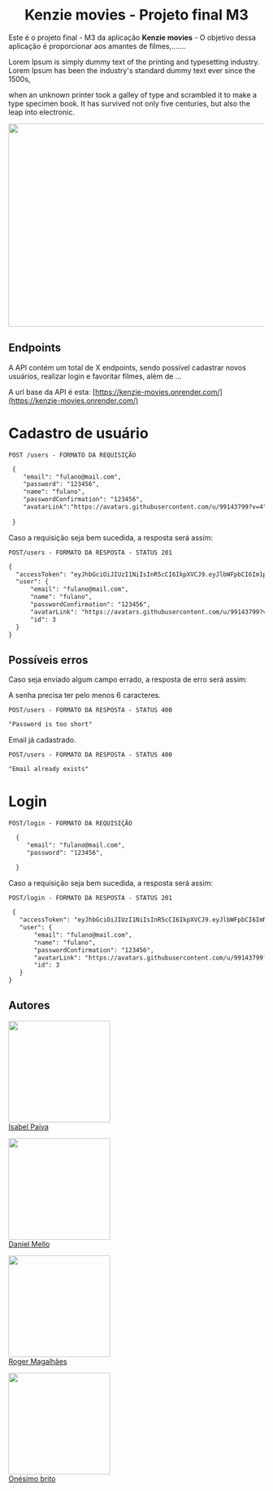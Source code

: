 <h1 align="center">Kenzie movies - Projeto final M3 </h1>
    
 Este é o projeto final - M3 da aplicação **Kenzie movies** - O objetivo dessa aplicação é proporcionar aos amantes de filmes,.......
 
 Lorem Ipsum is simply dummy text of the printing and typesetting industry. Lorem Ipsum has been the industry's standard dummy text ever since the 1500s,
 
 when an unknown printer took a galley of type and scrambled it to make a type specimen book. It has survived not only five centuries, but also the leap into electronic. 
    
   [<img src="https://avatars.githubusercontent.com/u/122807663?v=4" height=400 width=1200>](https://idroid.vercel.app/)
  
  ## Endpoints
  
  A API contém um total de X endpoints, sendo possível cadastrar novos usuários, realizar login e favoritar filmes, além de ... 
  
  
 A url base da API é esta: [https://kenzie-movies.onrender.com/](https://kenzie-movies.onrender.com/)
  
  # Cadastro de usuário
  
  `POST /users - FORMATO DA REQUISIÇÃO`
  
  ```markdown
   {
      "email": "fulano@mail.com",
      "password": "123456",
      "name": "fulano",
      "passwordConfirmation": "123456",
      "avatarLink":"https://avatars.githubusercontent.com/u/99143799?v=4"
        
   }
   ```

Caso a requisição seja bem sucedida, a resposta será assim:

`POST/users - FORMATO DA RESPOSTA - STATUS 201`

  ```markdown
{
	"accessToken": "eyJhbGciOiJIUzI1NiIsInR5cCI6IkpXVCJ9.eyJlbWFpbCI6Im1pZ2xlc0BtYWlsLmNvbSIsImlhdCI6MTY3Nzg3MjA1MCwiZXhwIjoxNjc3ODc1NjUwLCJzdWIiOiI0In0.PV665AVld2zHU5cNeiurzp0gRpQXm-4-x9s8Yg_OQmw",
	"user": {
		"email": "fulano@mail.com",
		"name": "fulano",
		"passwordConfirmation": "123456",
		"avatarLink": "https://avatars.githubusercontent.com/u/99143799?v=4",
		"id": 3
	}
}
```
## Possíveis erros 

Caso seja enviado algum campo errado, a resposta de erro será assim:

A senha precisa ter pelo menos 6 caracteres.

`POST/users - FORMATO DA RESPOSTA - STATUS 400`

  ```markdown
"Password is too short"
```
Email já cadastrado.

`POST/users - FORMATO DA RESPOSTA - STATUS 400`
  ```markdown
"Email already exists"
```
 # Login
 
`POST/login - FORMATO DA REQUISIÇÃO`
 
 ```markdown
   {
      "email": "fulano@mail.com",
      "password": "123456",
             
   }
   ```
   
 Caso a requisição seja bem sucedida, a resposta será assim:

`POST/login - FORMATO DA RESPOSTA - STATUS 201`


 ```markdown
  {
	"accessToken": "eyJhbGciOiJIUzI1NiIsInR5cCI6IkpXVCJ9.eyJlbWFpbCI6ImNsYXJpY2VAbWFpbC5jb20iLCJpYXQiOjE2Nzc4NzMzOTYsImV4cCI6MTY3Nzg3Njk5Niwic3ViIjoiMyJ9.umQpgvEEUkRRBrrViZUzd3_Z6Nj5oUy5FfudDjw6BGk",
	"user": {
		"email": "fulano@mail.com",
		"name": "fulano",
		"passwordConfirmation": "123456",
		"avatarLink": "https://avatars.githubusercontent.com/u/99143799?v=4",
		"id": 3
	}
}
   ```
   
 ## Autores

 [<img src="https://avatars.githubusercontent.com/u/110136069?v=4" width=200><br>Isabel Paiva](https://github.com/isabelpaiva) 

[<img src="https://avatars.githubusercontent.com/u/110182130?v=4" width=200><br>Daniel Mello](https://github.com/DMCFaria)

[<img src="https://ca.slack-edge.com/TQZR39SET-U03TMPVTXNZ-fe056e3cb69f-72" width=200><br>Roger Magalhães](https://github.com/Rogermferr)

[<img src="https://avatars.githubusercontent.com/u/99143799?s=120&v=4" width=200><br>Onésimo brito](https://github.com/briito)
